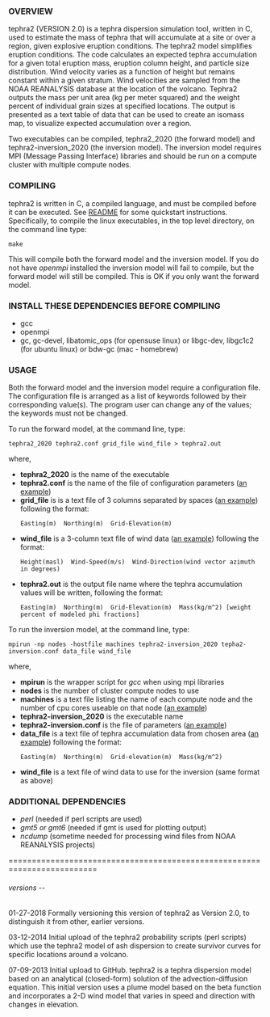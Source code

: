 

### OVERVIEW
tephra2 (VERSION 2.0) is a tephra dispersion simulation tool, written in C, used to estimate the mass of tephra that will accumulate at a site or over a region, given explosive eruption conditions. The tephra2 model simplifies eruption conditions. The code calculates an expected tephra accumulation for a given total eruption mass, eruption column height, and particle size distribution. Wind velocity varies as a function of height but remains constant within a given stratum. Wind velocities are sampled from the NOAA REANALYSIS database at the location of the volcano. Tephra2 outputs the mass per unit area (kg per meter squared) and the weight percent of individual grain sizes at specified locations. The output is presented as a text table of data that can be used to create an isomass map, to visualize expected accumulation over a region.

Two executables can be compiled, tephra2_2020 (the forward model) and tephra2-inversion_2020 (the inversion model). The inversion model requires MPI (Message Passing Interface) libraries and should be run on a compute cluster with multiple compute nodes. 

### COMPILING
tephra2 is written in C, a compiled language, and must be compiled before it can be executed. See [README](README.usage) for some quickstart instructions. Specifically, to compile the linux executables, in the top level directory, on the command line type:
```
make
```
This will compile both the forward model and the inversion model. If you do not have *openmpi* installed the inversion model will fail to compile, but the forward model will still be compiled. This is OK if you only want the forward model.

### INSTALL THESE DEPENDENCIES BEFORE COMPILING
- gcc
- openmpi
- gc, gc-devel, libatomic_ops (for opensuse linux) or libgc-dev, libgc1c2 (for ubuntu linux) or bdw-gc (mac - homebrew)

### USAGE
Both the forward model and the inversion model require a configuration file. The configuration file is arranged as a list of keywords followed by their corresponding value(s). The program user can change any of the values; the keywords must not be changed.

To run the forward model, at the command line, type:
```
tephra2_2020 tephra2.conf grid_file wind_file > tephra2.out
```
where,
- **tephra2_2020** is the name of the executable
- **tephra2.conf** is the name of the file of configuration parameters ([an example](inputs/tephra2.conf))
- **grid_file** is is a text file of 3 columns separated by spaces ([an example](inputs/colima.data.grid)) following the format: 
    ```
    Easting(m)  Northing(m)  Grid-Elevation(m)
    ```  
- **wind_file** is a 3-column text file of wind data ([an example](inputs/wind1)) following the format:
   ```
   Height(masl)  Wind-Speed(m/s)  Wind-Direction(wind vector azimuth in degrees)
   ```
- **tephra2.out** is the output file name where the tephra accumulation values will be written, following the format:
    ```
    Easting(m)  Northing(m)  Grid-Elevation(m)  Mass(kg/m^2) [weight percent of modeled phi fractions]
    ```
To run the inversion model, at the command line, type:
```
mpirun -np nodes -hostfile machines tephra2-inversion_2020 tepha2-inversion.conf data_file wind_file
```
where,
- **mpirun** is the wrapper script for *gcc* when using mpi libraries
- **nodes** is the number of cluster compute nodes to use
- **machines** is a text file listing the name of each compute node and the number of cpu cores useable on that node ([an example](inputs/machines))
- **tephra2-inversion_2020** is the executable name
- **tephra2-inversion.conf** is the file of parameters ([an example](inputs/tephra2-inversion.conf))
- **data_file** is a text file of tephra accumulation data from chosen area ([an example](inputs/colima_59wgs84z13.xyz)) following the format:
    ```
    Easting(m)  Northing(m)  Grid-elevation(m)  Mass(kg/m^2)
    ```
- **wind_file** is a text file of wind data to use for the inversion (same format as above)

### ADDITIONAL DEPENDENCIES
- *perl* (needed if perl scripts are used)
- *gmt5 or gmt6* (needed if gmt is used for plotting output)
- *ncdump* (sometime needed for processing wind files from NOAA REANALYSIS projects)











=========================================================================
###### versions --
01-27-2018
Formally versioning this version of tephra2 as Version 2.0, to distinguish it from other, earlier versions.

03-12-2014
Initial upload of the tephra2 probability scripts (perl scripts) which use the tephra2 model of ash dispersion to create survivor curves for specific locations around a volcano.

07-09-2013
Initial upload to GitHub. tephra2 is a tephra dispersion model based on an analytical (closed-form) solution of the advection-diffusion equation. This initial version uses a plume model based on the beta function and incorporates a 2-D wind model that varies in speed and direction with changes in elevation. 

